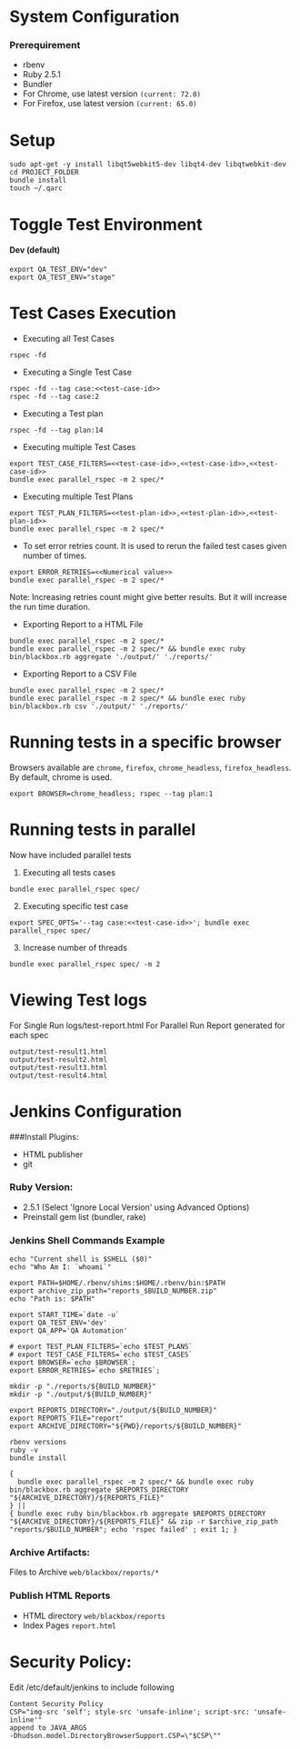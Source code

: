 # System Configuration
### Prerequirement
- rbenv
- Ruby 2.5.1
- Bundler
- For Chrome, use latest version `(current: 72.0)`
- For Firefox, use latest version `(current: 65.0)`

# Setup
```
sudo apt-get -y install libqt5webkit5-dev libqt4-dev libqtwebkit-dev
cd PROJECT_FOLDER
bundle install
touch ~/.qarc
```

# Toggle Test Environment
#### Dev (default)
```
export QA_TEST_ENV="dev"
export QA_TEST_ENV="stage"
```

# Test Cases Execution
 - Executing all Test Cases
```
rspec -fd
```
- Executing a Single Test Case
```
rspec -fd --tag case:<<test-case-id>>
rspec -fd --tag case:2
```
- Executing a Test plan
```
rspec -fd --tag plan:14
```
- Executing multiple Test Cases
```
export TEST_CASE_FILTERS=<<test-case-id>>,<<test-case-id>>,<<test-case-id>>
bundle exec parallel_rspec -m 2 spec/*
```
- Executing multiple Test Plans
```
export TEST_PLAN_FILTERS=<<test-plan-id>>,<<test-plan-id>>,<<test-plan-id>>
bundle exec parallel_rspec -m 2 spec/*
```
- To set error retries count. It is used to rerun the failed test cases given number of times.
```
export ERROR_RETRIES=<<Numerical value>>
bundle exec parallel_rspec -m 2 spec/*
```
Note: Increasing retries count might give better results. But it will increase the run time duration.
- Exporting Report to a HTML File
```
bundle exec parallel_rspec -m 2 spec/*
bundle exec parallel_rspec -m 2 spec/* && bundle exec ruby bin/blackbox.rb aggregate './output/' './reports/'
```
- Exporting Report to a CSV File
```
bundle exec parallel_rspec -m 2 spec/*
bundle exec parallel_rspec -m 2 spec/* && bundle exec ruby bin/blackbox.rb csv './output/' './reports/'
```

#	Running tests in a specific browser
Browsers available are `chrome`, `firefox`, `chrome_headless`, `firefox_headless`. By default, chrome is used.
```
export BROWSER=chrome_headless; rspec --tag plan:1
```

# Running tests in parallel
Now have included parallel tests
1. Executing all tests cases
```
bundle exec parallel_rspec spec/
```
2. Executing specific test case
```
export SPEC_OPTS='--tag case:<<test-case-id>>'; bundle exec parallel_rspec spec/
```
3. Increase number of threads
```
bundle exec parallel_rspec spec/ -m 2
```

# Viewing Test logs
  For Single Run
    logs/test-report.html
  For Parallel Run
    Report generated for each spec
```
output/test-result1.html
output/test-result2.html
output/test-result3.html
output/test-result4.html
```

# Jenkins Configuration
###Install Plugins:
- HTML publisher
- git

### Ruby Version:
- 2.5.1 (Select 'Ignore Local Version' using Advanced Options)
- Preinstall gem list (bundler, rake)

### Jenkins Shell Commands Example
```
echo "Current shell is $SHELL ($0)"
echo "Who Am I: `whoami`"

export PATH=$HOME/.rbenv/shims:$HOME/.rbenv/bin:$PATH
export archive_zip_path="reports_$BUILD_NUMBER.zip"
echo "Path is: $PATH"

export START_TIME=`date -u`
export QA_TEST_ENV='dev'
export QA_APP='QA Automation'

# export TEST_PLAN_FILTERS=`echo $TEST_PLANS`
# export TEST_CASE_FILTERS=`echo $TEST_CASES`
export BROWSER=`echo $BROWSER`;
export ERROR_RETRIES=`echo $RETRIES`;

mkdir -p "./reports/${BUILD_NUMBER}"
mkdir -p "./output/${BUILD_NUMBER}"

export REPORTS_DIRECTORY="./output/${BUILD_NUMBER}"
export REPORTS_FILE="report"
export ARCHIVE_DIRECTORY="${PWD}/reports/${BUILD_NUMBER}"

rbenv versions
ruby -v
bundle install

{
  bundle exec parallel_rspec -m 2 spec/* && bundle exec ruby bin/blackbox.rb aggregate $REPORTS_DIRECTORY "${ARCHIVE_DIRECTORY}/${REPORTS_FILE}"
} || 
{ bundle exec ruby bin/blackbox.rb aggregate $REPORTS_DIRECTORY "${ARCHIVE_DIRECTORY}/${REPORTS_FILE}" && zip -r $archive_zip_path "reports/$BUILD_NUMBER"; echo 'rspec failed' ; exit 1; } 

```

### Archive Artifacts:
Files to Archive `web/blackbox/reports/*`

### Publish HTML Reports
- HTML directory `web/blackbox/reports`
- Index Pages `report.html`

# Security Policy:
Edit /etc/default/jenkins to include following
```
Content Security Policy
CSP="img-src 'self'; style-src 'unsafe-inline'; script-src: 'unsafe-inline'"
append to JAVA_ARGS
-Dhudson.model.DirectoryBrowserSupport.CSP=\"$CSP\""
```
